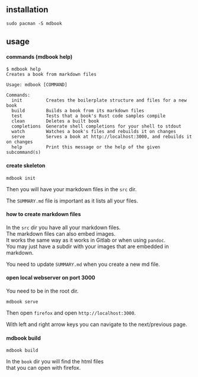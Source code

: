 ## installation

```
sudo pacman -S mdbook
```

## usage

#### commands (mdbook help)

```
$ mdbook help
Creates a book from markdown files

Usage: mdbook [COMMAND]

Commands:
  init         Creates the boilerplate structure and files for a new book
  build        Builds a book from its markdown files
  test         Tests that a book's Rust code samples compile
  clean        Deletes a built book
  completions  Generate shell completions for your shell to stdout
  watch        Watches a book's files and rebuilds it on changes
  serve        Serves a book at http://localhost:3000, and rebuilds it on changes
  help         Print this message or the help of the given subcommand(s)
```

#### create skeleton

```
mdbook init
```
Then you will have your markdown files in the `src` dir.

The `SUMMARY.md` file is important as it lists all your files.

#### how to create markdown files

In the `src` dir you have all your markdown files.\
The markdown files can also embed images.\
It works the same way as it works in Gitlab or when using `pandoc`.\
You may just have a subdir with your images that are embedded in markdown.

You need to update `SUMMARY.md` when you create a new md file.

#### open local webserver on port 3000

You need to be in the root dir.
```
mdbook serve
```
Then open `firefox` and open `http://localhost:3000`.

With left and right arrow keys you can navigate to the next/previous page.

#### mdbook build

```
mdbook build
```

In the `book` dir you will find the html files \
that you can open with firefox.
